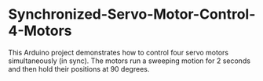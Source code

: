 # Synchronized-Servo-Motor-Control-4-Motors
This Arduino project demonstrates how to control four servo motors simultaneously (in sync). The motors run a sweeping motion for 2 seconds and then hold their positions at 90 degrees.
